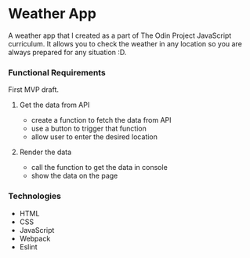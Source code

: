 # Weather App

A weather app that I created as a part of The Odin Project JavaScript curriculum. It allows you to check the weather in any location so you are always prepared for any situation :D.

### Functional Requirements

First MVP draft.

1.  Get the data from API

    - create a function to fetch the data from API
    - use a button to trigger that function
    - allow user to enter the desired location

2.  Render the data

    - call the function to get the data in console
    - show the data on the page

### Technologies

- HTML
- CSS
- JavaScript
- Webpack
- Eslint
